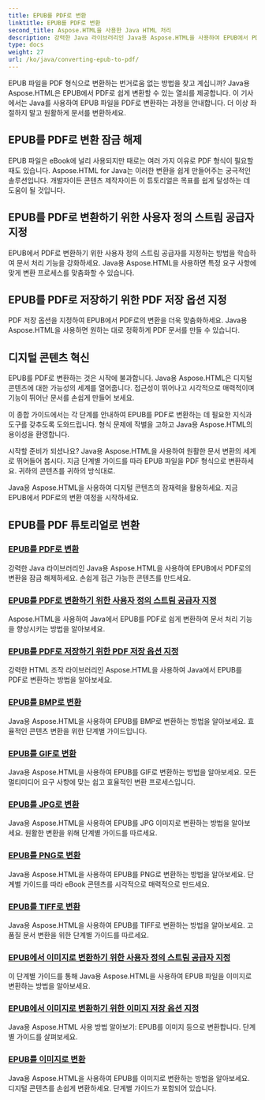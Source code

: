 ```yaml
---
title: EPUB를 PDF로 변환
linktitle: EPUB를 PDF로 변환
second_title: Aspose.HTML을 사용한 Java HTML 처리
description: 강력한 Java 라이브러리인 Java용 Aspose.HTML을 사용하여 EPUB에서 PDF로의 변환을 잠금 해제하세요. 손쉽게 접근 가능한 콘텐츠를 만드세요.
type: docs
weight: 27
url: /ko/java/converting-epub-to-pdf/
---
```


EPUB 파일을 PDF 형식으로 변환하는 번거로움 없는 방법을 찾고 계십니까? Java용 Aspose.HTML은 EPUB에서 PDF로 쉽게 변환할 수 있는 열쇠를 제공합니다. 이 기사에서는 Java를 사용하여 EPUB 파일을 PDF로 변환하는 과정을 안내합니다. 더 이상 좌절하지 말고 원활하게 문서를 변환하세요.

## EPUB를 PDF로 변환 잠금 해제

EPUB 파일은 eBook에 널리 사용되지만 때로는 여러 가지 이유로 PDF 형식이 필요할 때도 있습니다. Aspose.HTML for Java는 이러한 변환을 쉽게 만들어주는 궁극적인 솔루션입니다. 개발자이든 콘텐츠 제작자이든 이 튜토리얼은 목표를 쉽게 달성하는 데 도움이 될 것입니다.

## EPUB를 PDF로 변환하기 위한 사용자 정의 스트림 공급자 지정

EPUB에서 PDF로 변환하기 위한 사용자 정의 스트림 공급자를 지정하는 방법을 학습하여 문서 처리 기능을 강화하세요. Java용 Aspose.HTML을 사용하면 특정 요구 사항에 맞게 변환 프로세스를 맞춤화할 수 있습니다.

## EPUB를 PDF로 저장하기 위한 PDF 저장 옵션 지정

PDF 저장 옵션을 지정하여 EPUB에서 PDF로의 변환을 더욱 맞춤화하세요. Java용 Aspose.HTML을 사용하면 원하는 대로 정확하게 PDF 문서를 만들 수 있습니다.

## 디지털 콘텐츠 혁신

EPUB를 PDF로 변환하는 것은 시작에 불과합니다. Java용 Aspose.HTML은 디지털 콘텐츠에 대한 가능성의 세계를 열어줍니다. 접근성이 뛰어나고 시각적으로 매력적이며 기능이 뛰어난 문서를 손쉽게 만들어 보세요.

이 종합 가이드에서는 각 단계를 안내하여 EPUB를 PDF로 변환하는 데 필요한 지식과 도구를 갖추도록 도와드립니다. 형식 문제에 작별을 고하고 Java용 Aspose.HTML의 용이성을 환영합니다.

시작할 준비가 되셨나요? Java용 Aspose.HTML을 사용하여 원활한 문서 변환의 세계로 뛰어들어 봅시다. 지금 단계별 가이드를 따라 EPUB 파일을 PDF 형식으로 변환하세요. 귀하의 콘텐츠를 귀하의 방식대로.

Java용 Aspose.HTML을 사용하여 디지털 콘텐츠의 잠재력을 활용하세요. 지금 EPUB에서 PDF로의 변환 여정을 시작하세요.
## EPUB를 PDF 튜토리얼로 변환
### [EPUB를 PDF로 변환](./convert-epub-to-pdf/)
강력한 Java 라이브러리인 Java용 Aspose.HTML을 사용하여 EPUB에서 PDF로의 변환을 잠금 해제하세요. 손쉽게 접근 가능한 콘텐츠를 만드세요.
### [EPUB를 PDF로 변환하기 위한 사용자 정의 스트림 공급자 지정](./convert-epub-to-pdf-specify-custom-stream-provider/)
Aspose.HTML을 사용하여 Java에서 EPUB를 PDF로 쉽게 변환하여 문서 처리 기능을 향상시키는 방법을 알아보세요.
### [EPUB를 PDF로 저장하기 위한 PDF 저장 옵션 지정](./convert-epub-to-pdf-specify-pdf-save-options/)
강력한 HTML 조작 라이브러리인 Aspose.HTML을 사용하여 Java에서 EPUB를 PDF로 변환하는 방법을 알아보세요.
### [EPUB를 BMP로 변환](./convert-epub-to-bmp/)
Java용 Aspose.HTML을 사용하여 EPUB를 BMP로 변환하는 방법을 알아보세요. 효율적인 콘텐츠 변환을 위한 단계별 가이드입니다.
### [EPUB를 GIF로 변환](./convert-epub-to-gif/)
Java용 Aspose.HTML을 사용하여 EPUB를 GIF로 변환하는 방법을 알아보세요. 모든 멀티미디어 요구 사항에 맞는 쉽고 효율적인 변환 프로세스입니다.
### [EPUB를 JPG로 변환](./convert-epub-to-jpg/)
Java용 Aspose.HTML을 사용하여 EPUB를 JPG 이미지로 변환하는 방법을 알아보세요. 원활한 변환을 위해 단계별 가이드를 따르세요.
### [EPUB를 PNG로 변환](./convert-epub-to-png/)
Java용 Aspose.HTML을 사용하여 EPUB를 PNG로 변환하는 방법을 알아보세요. 단계별 가이드를 따라 eBook 콘텐츠를 시각적으로 매력적으로 만드세요.
### [EPUB를 TIFF로 변환](./convert-epub-to-tiff/)
Java용 Aspose.HTML을 사용하여 EPUB를 TIFF로 변환하는 방법을 알아보세요. 고품질 문서 변환을 위한 단계별 가이드를 따르세요.
### [EPUB에서 이미지로 변환하기 위한 사용자 정의 스트림 공급자 지정](./convert-epub-to-image-specify-custom-stream-provider/)
이 단계별 가이드를 통해 Java용 Aspose.HTML을 사용하여 EPUB 파일을 이미지로 변환하는 방법을 알아보세요.
### [EPUB에서 이미지로 변환하기 위한 이미지 저장 옵션 지정](./convert-epub-to-image-specify-image-save-options/)
Java용 Aspose.HTML 사용 방법 알아보기: EPUB를 이미지 등으로 변환합니다. 단계별 가이드를 살펴보세요.
### [EPUB를 이미지로 변환](./convert-epub-to-image/)
Java용 Aspose.HTML을 사용하여 EPUB를 이미지로 변환하는 방법을 알아보세요. 디지털 콘텐츠를 손쉽게 변환하세요. 단계별 가이드가 포함되어 있습니다.